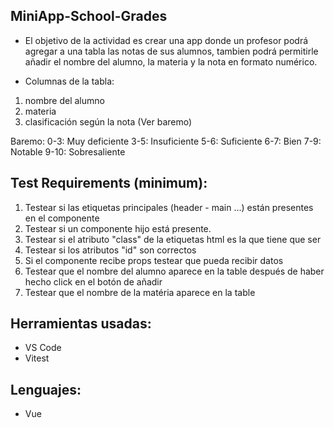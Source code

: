 ## MiniApp-School-Grades
- El objetivo de la actividad es crear una app donde un  profesor podrá agregar a una tabla las notas de sus alumnos, tambien podrá permitirle añadir el nombre del alumno, la materia y la nota en formato numérico.

- Columnas de la tabla:
1. nombre del alumno
2. materia
3. clasificación según la nota (Ver baremo)
  
  Baremo:
  0-3: Muy deficiente
  3-5: Insuficiente
  5-6: Suficiente
  6-7: Bien
  7-9: Notable
  9-10: Sobresaliente 

## Test Requirements (minimum):
1. Testear si las etiquetas principales (header - main ...) están presentes en el componente
2. Testear si un componente hijo está presente.
3. Testear si el atributo "class" de la etiquetas html es la que tiene que ser
4. Testear si los atributos "id" son correctos
5. Si el componente recibe props testear que pueda recibir datos
6. Testear que el nombre del alumno aparece en la table después de haber hecho click en el botón de añadir
7. Testear que el nombre de la matéria aparece en la table

## Herramientas usadas:
- VS Code
- Vitest

## Lenguajes:
- Vue 
